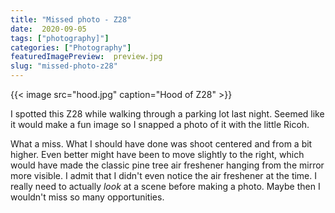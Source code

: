 ```yaml
---
title: "Missed photo - Z28"
date:  2020-09-05
tags: ["photography]"]
categories: ["Photography"]
featuredImagePreview:  preview.jpg
slug: "missed-photo-z28"
---
```


{{< image src="hood.jpg" caption="Hood of Z28" >}}

I spotted this Z28 while walking through a parking lot last night. Seemed like it would make a fun image so I snapped a photo of it with the little Ricoh.

What a miss. What I should have done was shoot centered and from a bit higher. Even better might have been to move slightly to the right, which would have made the classic pine tree air freshener hanging from the mirror more visible. I admit that I didn't even notice the air freshener at the time. I really need to actually _look_ at a scene before making a photo. Maybe then I wouldn't miss so many opportunities.

